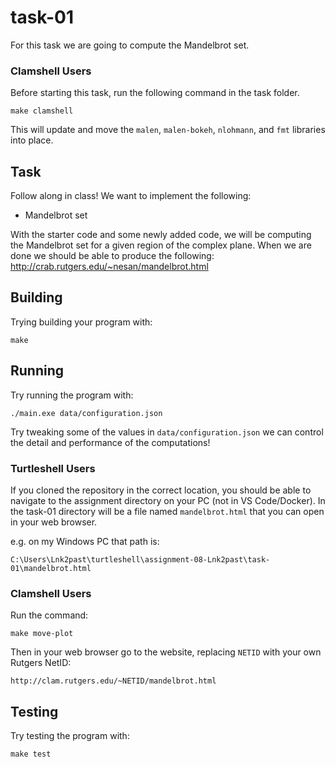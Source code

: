 # task-01

For this task we are going to compute the Mandelbrot set.

### Clamshell Users

Before starting this task, run the following command in the task folder.

```shell
make clamshell
```

This will update and move the `malen`, `malen-bokeh`, `nlohmann`, and `fmt` libraries into place.

## Task

Follow along in class! We want to implement the following:

* Mandelbrot set

With the starter code and some newly added code, we will be computing the Mandelbrot set for a given region of the complex plane. When we are done we should be able to produce the following: http://crab.rutgers.edu/~nesan/mandelbrot.html

## Building

Trying building your program with:

```shell
make
```

## Running

Try running the program with:

```shell
./main.exe data/configuration.json
```

Try tweaking some of the values in `data/configuration.json` we can control the detail and performance of the computations!

### Turtleshell Users

If you cloned the repository in the correct location, you should be able to navigate to the assignment directory on your PC (not in VS Code/Docker). In the task-01 directory will be a file named `mandelbrot.html` that you can open in your web browser.

e.g. on my Windows PC that path is:

```text
C:\Users\Lnk2past\turtleshell\assignment-08-Lnk2past\task-01\mandelbrot.html
```

### Clamshell Users

Run the command:

```shell
make move-plot
```

Then in your web browser go to the website, replacing `NETID` with your own Rutgers NetID:

```
http://clam.rutgers.edu/~NETID/mandelbrot.html
```

## Testing

Try testing the program with:

```shell
make test
```
